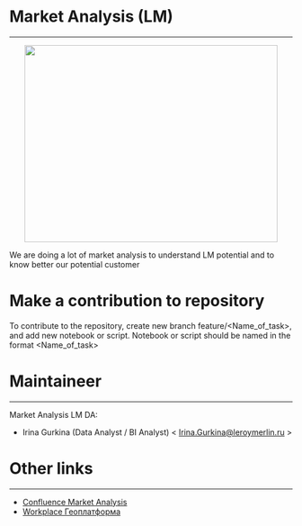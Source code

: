 # Market Analysis (LM)
___
<p align='center'>
  <img src='https://user-images.githubusercontent.com/88533320/200385498-6119e1fb-79f9-4c0c-9c08-b07ef7e8bb24.png)' width=450 height=350 />
</p>
We are doing a lot of market analysis to understand LM potential and to know better our potential customer


# Make a contribution to repository
To contribute to the repository, create new branch feature/<Name_of_task>, and add new notebook or script. Notebook or script should be named in the format <Name_of_task>

# Maintaineer
___
Market Analysis LM DA:
* Irina Gurkina (Data Analyst / BI Analyst) < Irina.Gurkina@leroymerlin.ru >
# Other links
___
* [Confluence Market Analysis](https://confluence.lmru.tech/display/CR/Market+Analysis)
* [Workplace Геоплатформа](https://adeo.workplace.com/groups/1274277346301266)